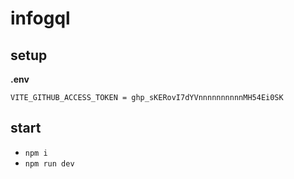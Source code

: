 # infogql

## setup

**.env**

```
VITE_GITHUB_ACCESS_TOKEN = ghp_sKERovI7dYVnnnnnnnnnnMH54Ei0SK
```

## start

- `npm i`
- `npm run dev`